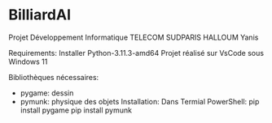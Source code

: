 # BilliardAI
Projet Développement Informatique TELECOM SUDPARIS HALLOUM Yanis

Requirements: 
Installer Python-3.11.3-amd64
Projet réalisé sur VsCode sous Windows 11

Bibliothèques nécessaires: 
- pygame: dessin
- pymunk: physique des objets 
Installation: Dans Termial PowerShell: pip install pygame
                         pip install pymunk 
